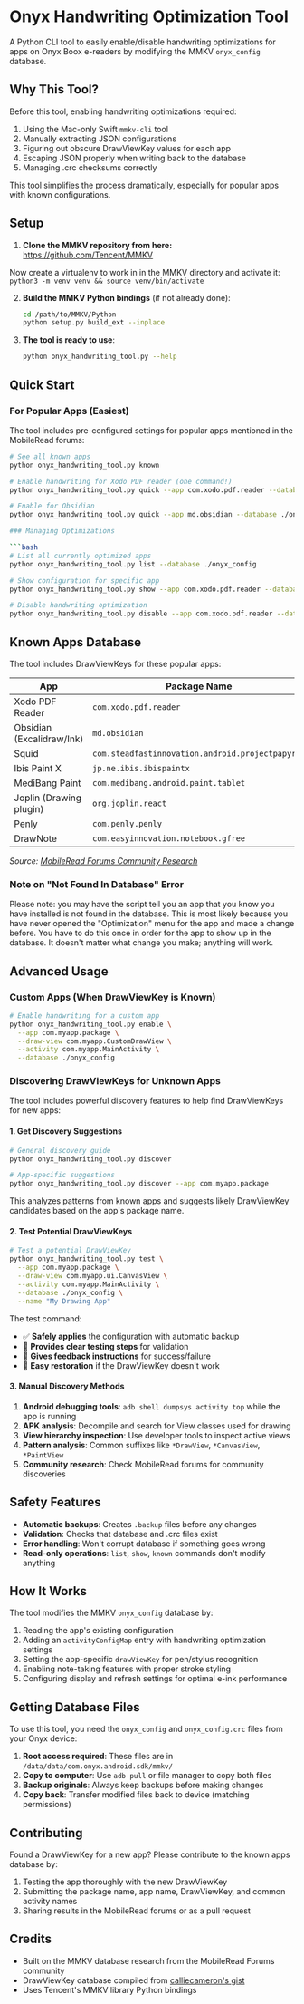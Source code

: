 # Onyx Handwriting Optimization Tool

A Python CLI tool to easily enable/disable handwriting optimizations for apps on Onyx Boox e-readers by modifying the MMKV `onyx_config` database.

## Why This Tool?

Before this tool, enabling handwriting optimizations required:
1. Using the Mac-only Swift `mmkv-cli` tool
2. Manually extracting JSON configurations  
3. Figuring out obscure DrawViewKey values for each app
4. Escaping JSON properly when writing back to the database
5. Managing .crc checksums correctly

This tool simplifies the process dramatically, especially for popular apps with known configurations.

## Setup

1. **Clone the MMKV repository from here:** https://github.com/Tencent/MMKV

Now create a virtualenv to work in in the MMKV directory and activate it: `python3 -m venv venv && source venv/bin/activate`

2. **Build the MMKV Python bindings** (if not already done):
   ```bash
   cd /path/to/MMKV/Python
   python setup.py build_ext --inplace
   ```

3. **The tool is ready to use**:
   ```bash
   python onyx_handwriting_tool.py --help
   ```

## Quick Start

### For Popular Apps (Easiest)

The tool includes pre-configured settings for popular apps mentioned in the MobileRead forums:

```bash
# See all known apps
python onyx_handwriting_tool.py known

# Enable handwriting for Xodo PDF reader (one command!)
python onyx_handwriting_tool.py quick --app com.xodo.pdf.reader --database ./onyx_config

# Enable for Obsidian
python onyx_handwriting_tool.py quick --app md.obsidian --database ./onyx_config

### Managing Optimizations

```bash
# List all currently optimized apps
python onyx_handwriting_tool.py list --database ./onyx_config

# Show configuration for specific app
python onyx_handwriting_tool.py show --app com.xodo.pdf.reader --database ./onyx_config

# Disable handwriting optimization
python onyx_handwriting_tool.py disable --app com.xodo.pdf.reader --database ./onyx_config
```

## Known Apps Database

The tool includes DrawViewKeys for these popular apps:

| App | Package Name | DrawViewKey |
|-----|--------------|-------------|
| Xodo PDF Reader | `com.xodo.pdf.reader` | `com.pdftron.pdf.PDFViewCtrl` |
| Obsidian (Excalidraw/Ink) | `md.obsidian` | `com.getcapacitor.CapacitorWebView` |
| Squid | `com.steadfastinnovation.android.projectpapyrus` | `com.steadfastinnovation.android.projectpapyrus.ui.widget.PageViewContainer` |
| Ibis Paint X | `jp.ne.ibis.ibispaintx` | `jp.ne.ibis.ibispaintx.app.glwtk.IbisPaintView` |
| MediBang Paint | `com.medibang.android.paint.tablet` | `com.medibang.android.paint.tablet.ui.widget.CanvasView` |
| Joplin (Drawing plugin) | `org.joplin.react` | `com.reactnativecommunity.webview.RNCWebView` |
| Penly | `com.penly.penly` | `com.penly.penly.editor.views.EditorView` |
| DrawNote | `com.easyinnovation.notebook.gfree` | `com.dragonnest.app.view.DrawingContainerView` |

*Source: [MobileRead Forums Community Research](https://gist.github.com/calliecameron/b3c62c601d255630468bd493380e3b7e#gistcomment-5673800)*

### Note on "Not Found In Database" Error
Please note: you may have the script tell you an app that you know you have installed is not found in the database. This is most likely because you have never opened the "Optimization" menu for the app and made a change before. You have to do this once in order for the app to show up in the database. It doesn't matter what change you make; anything will work.

## Advanced Usage

### Custom Apps (When DrawViewKey is Known)

```bash
# Enable handwriting for a custom app
python onyx_handwriting_tool.py enable \
  --app com.myapp.package \
  --draw-view com.myapp.CustomDrawView \
  --activity com.myapp.MainActivity \
  --database ./onyx_config
```

### Discovering DrawViewKeys for Unknown Apps

The tool includes powerful discovery features to help find DrawViewKeys for new apps:

#### 1. Get Discovery Suggestions
```bash
# General discovery guide
python onyx_handwriting_tool.py discover

# App-specific suggestions
python onyx_handwriting_tool.py discover --app com.myapp.package
```

This analyzes patterns from known apps and suggests likely DrawViewKey candidates based on the app's package name.

#### 2. Test Potential DrawViewKeys
```bash
# Test a potential DrawViewKey
python onyx_handwriting_tool.py test \
  --app com.myapp.package \
  --draw-view com.myapp.ui.CanvasView \
  --activity com.myapp.MainActivity \
  --database ./onyx_config \
  --name "My Drawing App"
```

The test command:
- ✅ **Safely applies** the configuration with automatic backup
- 🧪 **Provides clear testing steps** for validation
- 📝 **Gives feedback instructions** for success/failure
- 🔄 **Easy restoration** if the DrawViewKey doesn't work

#### 3. Manual Discovery Methods
1. **Android debugging tools**: `adb shell dumpsys activity top` while the app is running
2. **APK analysis**: Decompile and search for View classes used for drawing  
3. **View hierarchy inspection**: Use developer tools to inspect active views
4. **Pattern analysis**: Common suffixes like `*DrawView`, `*CanvasView`, `*PaintView`
5. **Community research**: Check MobileRead forums for community discoveries

## Safety Features

- **Automatic backups**: Creates `.backup` files before any changes
- **Validation**: Checks that database and .crc files exist  
- **Error handling**: Won't corrupt database if something goes wrong
- **Read-only operations**: `list`, `show`, `known` commands don't modify anything

## How It Works

The tool modifies the MMKV `onyx_config` database by:

1. Reading the app's existing configuration
2. Adding an `activityConfigMap` entry with handwriting optimization settings
3. Setting the app-specific `drawViewKey` for pen/stylus recognition
4. Enabling note-taking features with proper stroke styling
5. Configuring display and refresh settings for optimal e-ink performance

## Getting Database Files

To use this tool, you need the `onyx_config` and `onyx_config.crc` files from your Onyx device:

1. **Root access required**: These files are in `/data/data/com.onyx.android.sdk/mmkv/`
2. **Copy to computer**: Use `adb pull` or file manager to copy both files
3. **Backup originals**: Always keep backups before making changes
4. **Copy back**: Transfer modified files back to device (matching permissions)

## Contributing

Found a DrawViewKey for a new app? Please contribute to the known apps database by:

1. Testing the app thoroughly with the new DrawViewKey
2. Submitting the package name, app name, DrawViewKey, and common activity names
3. Sharing results in the MobileRead forums or as a pull request

## Credits

- Built on the MMKV database research from the MobileRead Forums community
- DrawViewKey database compiled from [calliecameron's gist](https://gist.github.com/calliecameron/b3c62c601d255630468bd493380e3b7e#gistcomment-5673800)
- Uses Tencent's MMKV library Python bindings
